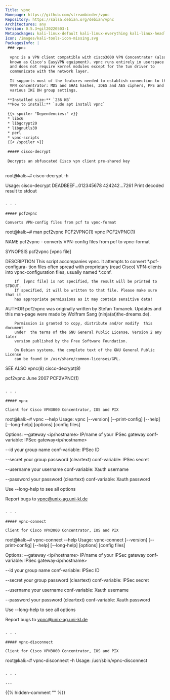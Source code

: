 ```yaml
---
Title: vpnc
Homepage: https://github.com/streambinder/vpnc
Repository: https://salsa.debian.org/debian/vpnc
Architectures: any
Version: 0.5.3+git20220503-1
Metapackages: kali-linux-default kali-linux-everything kali-linux-headless kali-linux-large 
Icon: /images/kali-tools-icon-missing.svg
PackagesInfo: |
 ### vpnc
 
  vpnc is a VPN client compatible with cisco3000 VPN Concentrator (also
  known as Cisco's EasyVPN equipment). vpnc runs entirely in userspace
  and does not require kernel modules except for the tun driver to
  communicate with the network layer.
   
  It supports most of the features needed to establish connection to the
  VPN concentrator: MD5 and SHA1 hashes, 3DES and AES ciphers, PFS and
  various IKE DH group settings.
 
 **Installed size:** `236 KB`  
 **How to install:** `sudo apt install vpnc`  
 
 {{< spoiler "Dependencies:" >}}
 * libc6 
 * libgcrypt20 
 * libgnutls30 
 * perl
 * vpnc-scripts
 {{< /spoiler >}}
 
 ##### cisco-decrypt
 
 Decrypts an obfuscated Cisco vpn client pre-shared key
 
 ```
 root@kali:~# cisco-decrypt -h
 
 Usage: cisco-decrypt DEADBEEF...012345678 424242...7261
     Print decoded result to stdout
 
 ```
 
 - - -
 
 ##### pcf2vpnc
 
 Converts VPN-config files from pcf to vpnc-format
 
 ```
 root@kali:~# man pcf2vpnc
 PCF2VPNC(1)                          vpnc                          PCF2VPNC(1)
 
 NAME
        pcf2vpnc - converts VPN-config files from pcf to vpnc-format
 
 SYNOPSIS
        pcf2vpnc <pcf file> [vpnc file]
 
 DESCRIPTION
        This  script  accompanies vpnc. It attempts to convert *.pcf-configura-
        tion files often spread with proprietary (read Cisco) VPN-clients  into
        vpnc-configuration files, usually named *.conf.
 
        If  [vpnc file] is not specified, the result will be printed to STDOUT.
        If specified, it will be written to that file. Please make sure that it
        has appropriate permissions as it may contain sensitive data!
 
 AUTHOR
        pcf2vpnc  was  originally  written  by Stefan Tomanek. Updates and this
        man-page were made by Wolfram Sang (ninja(at)the-dreams.de).
 
        Permission is granted to copy, distribute and/or modify  this  document
        under  the terms of the GNU General Public License, Version 2 any later
        version published by the Free Software Foundation.
 
        On Debian systems, the complete text of the GNU General Public  License
        can be found in /usr/share/common-licenses/GPL.
 
 SEE ALSO
        vpnc(8) cisco-decrypt(8)
 
 pcf2vpnc                           June 2007                       PCF2VPNC(1)
 ```
 
 - - -
 
 ##### vpnc
 
 Client for Cisco VPN3000 Concentrator, IOS and PIX
 
 ```
 root@kali:~# vpnc --help
 Usage: vpnc [--version] [--print-config] [--help] [--long-help] [options] [config files]
 
 Options:
   --gateway <ip/hostname>
       IP/name of your IPSec gateway
   conf-variable: IPSec gateway<ip/hostname>
 
   --id <ASCII string>
       your group name
   conf-variable: IPSec ID<ASCII string>
 
   --secret <ASCII string>
       your group password (cleartext)
   conf-variable: IPSec secret<ASCII string>
 
   --username <ASCII string>
       your username
   conf-variable: Xauth username<ASCII string>
 
   --password <ASCII string>
       your password (cleartext)
   conf-variable: Xauth password<ASCII string>
 
 Use --long-help to see all options
 
 Report bugs to vpnc@unix-ag.uni-kl.de
 ```
 
 - - -
 
 ##### vpnc-connect
 
 Client for Cisco VPN3000 Concentrator, IOS and PIX
 
 ```
 root@kali:~# vpnc-connect --help
 Usage: vpnc-connect [--version] [--print-config] [--help] [--long-help] [options] [config files]
 
 Options:
   --gateway <ip/hostname>
       IP/name of your IPSec gateway
   conf-variable: IPSec gateway<ip/hostname>
 
   --id <ASCII string>
       your group name
   conf-variable: IPSec ID<ASCII string>
 
   --secret <ASCII string>
       your group password (cleartext)
   conf-variable: IPSec secret<ASCII string>
 
   --username <ASCII string>
       your username
   conf-variable: Xauth username<ASCII string>
 
   --password <ASCII string>
       your password (cleartext)
   conf-variable: Xauth password<ASCII string>
 
 Use --long-help to see all options
 
 Report bugs to vpnc@unix-ag.uni-kl.de
 ```
 
 - - -
 
 ##### vpnc-disconnect
 
 Client for Cisco VPN3000 Concentrator, IOS and PIX
 
 ```
 root@kali:~# vpnc-disconnect -h
 Usage: /usr/sbin/vpnc-disconnect
 ```
 
 - - -
 
---
```

{{% hidden-comment "<!--Do not edit anything above this line-->" %}}

